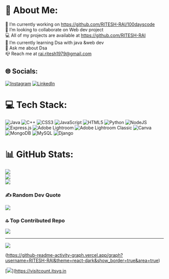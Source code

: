 # 💫 About Me:
🔭 I’m currently working on https://github.com/RITESH-RAI/100dayscode<br>👯 I’m looking to collaborate on Web dev project<br>💻 All of my projects are available at https://github.com/RITESH-RAI<br>🌱 I’m currently learning  Dsa with java &web dev <br>💬 Ask me about  Dsa<br>📪 Reach me at  rai.ritesh1979@gmail.com


## 🌐 Socials:
[![Instagram](https://img.shields.io/badge/Instagram-%23E4405F.svg?logo=Instagram&logoColor=white)](https://instagram.com/im_ritesh_rai) [![LinkedIn](https://img.shields.io/badge/LinkedIn-%230077B5.svg?logo=linkedin&logoColor=white)](https://linkedin.com/in/rairitesh1979) 

# 💻 Tech Stack:
![Java](https://img.shields.io/badge/java-%23ED8B00.svg?style=for-the-badge&logo=openjdk&logoColor=white) ![C++](https://img.shields.io/badge/c++-%2300599C.svg?style=for-the-badge&logo=c%2B%2B&logoColor=white) ![CSS3](https://img.shields.io/badge/css3-%231572B6.svg?style=for-the-badge&logo=css3&logoColor=white) ![JavaScript](https://img.shields.io/badge/javascript-%23323330.svg?style=for-the-badge&logo=javascript&logoColor=%23F7DF1E) ![HTML5](https://img.shields.io/badge/html5-%23E34F26.svg?style=for-the-badge&logo=html5&logoColor=white) ![Python](https://img.shields.io/badge/python-3670A0?style=for-the-badge&logo=python&logoColor=ffdd54) ![NodeJS](https://img.shields.io/badge/node.js-6DA55F?style=for-the-badge&logo=node.js&logoColor=white) ![Express.js](https://img.shields.io/badge/express.js-%23404d59.svg?style=for-the-badge&logo=express&logoColor=%2361DAFB) ![Adobe Lightroom](https://img.shields.io/badge/Adobe%20Lightroom-31A8FF.svg?style=for-the-badge&logo=Adobe%20Lightroom&logoColor=white) ![Adobe Lightroom Classic](https://img.shields.io/badge/Adobe%20Lightroom%20Classic-31A8FF.svg?style=for-the-badge&logo=Adobe%20Lightroom%20Classic&logoColor=white) ![Canva](https://img.shields.io/badge/Canva-%2300C4CC.svg?style=for-the-badge&logo=Canva&logoColor=white) ![MongoDB](https://img.shields.io/badge/MongoDB-%234ea94b.svg?style=for-the-badge&logo=mongodb&logoColor=white) ![MySQL](https://img.shields.io/badge/mysql-%2300000f.svg?style=for-the-badge&logo=mysql&logoColor=white) ![Django](https://img.shields.io/badge/django-%23092E20.svg?style=for-the-badge&logo=django&logoColor=white)
# 📊 GitHub Stats:
![](https://github-readme-stats.vercel.app/api?username=RITESH-RAI&theme=highcontrast&hide_border=false&include_all_commits=true&count_private=true)<br/>
![](https://github-readme-streak-stats.herokuapp.com/?user=RITESH-RAI&theme=highcontrast&hide_border=false)<br/>
![](https://github-readme-stats.vercel.app/api/top-langs/?username=RITESH-RAI&theme=highcontrast&hide_border=false&include_all_commits=true&count_private=true&layout=compact)

### ✍️ Random Dev Quote
![](https://quotes-github-readme.vercel.app/api?type=horizontal&theme=radical)

### 🔝 Top Contributed Repo
![](https://github-contributor-stats.vercel.app/api?username=RITESH-RAI&limit=5&theme=dark&combine_all_yearly_contributions=true)

---
[![](https://visitcount.itsvg.in/api?id=RITESH-RAI&icon=0&color=0)](https://visitcount.itsvg.in)

<!-- Proudly created with GPRM ( https://gprm.itsvg.in ) -->
(https://github-readme-activity-graph.vercel.app/graph?username=RITESH-RAI&theme=react-dark&show_border=true&area=true)


[![](https://visitcount.itsvg.in/api?id=RITESH-RAI&label=Profile%20Views&icon=5&pretty=false)](https://visitcount.itsvg.in
